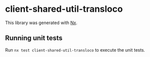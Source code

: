 # client-shared-util-transloco

This library was generated with [Nx](https://nx.dev).

## Running unit tests

Run `nx test client-shared-util-transloco` to execute the unit tests.
